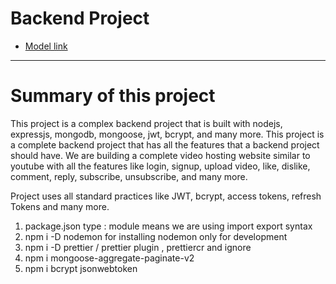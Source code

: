 # Backend Project

- [Model link](https://app.eraser.io/workspace/4j54hE4PrM4hUevhhdbr)


---
# Summary of this project

This project is a complex backend project that is built with nodejs, expressjs, mongodb, mongoose, jwt, bcrypt, and many more. This project is a complete backend project that has all the features that a backend project should have.
We are building a complete video hosting website similar to youtube with all the features like login, signup, upload video, like, dislike, comment, reply, subscribe, unsubscribe, and many more.

Project uses all standard practices like JWT, bcrypt, access tokens, refresh Tokens and many more.


1. package.json type : module means we are using import export syntax
2. npm i -D nodemon for installing nodemon only for development
3. npm i -D prettier / prettier plugin , prettiercr and ignore
4. npm i mongoose-aggregate-paginate-v2
5. npm i bcrypt jsonwebtoken